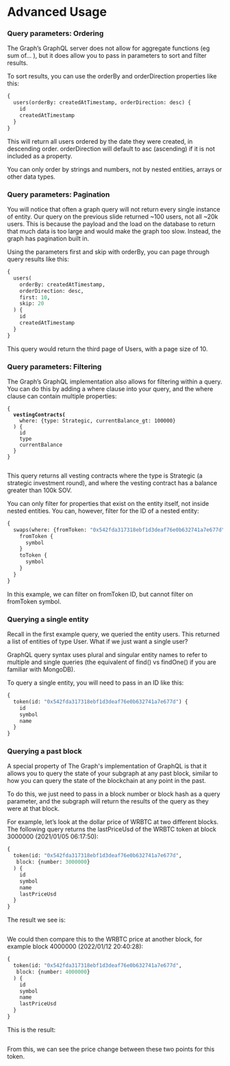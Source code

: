# Advanced Usage

### Query parameters: Ordering

The Graph’s GraphQL server does not allow for aggregate functions (eg sum of… ), but it does allow you to pass in parameters to sort and filter results.

To sort results, you can use the orderBy and orderDirection properties like this:

```graphql
{
  users(orderBy: createdAtTimestamp, orderDirection: desc) {
    id
    createdAtTimestamp
  }
}

```

This will return all users ordered by the date they were created, in descending order. orderDirection will default to asc (ascending) if it is not included as a property.

You can only order by strings and numbers, not by nested entities, arrays or other data types.

### Query parameters: Pagination

You will notice that often a graph query will not return every single instance of entity. Our query on the previous slide returned \~100 users, not all \~20k users. This is because the payload and the load on the database to return that much data is too large and would make the graph too slow. Instead, the graph has pagination built in.

Using the parameters first and skip with orderBy, you can page through query results like this:

```graphql
{
  users(
    orderBy: createdAtTimestamp, 
    orderDirection: desc,
    first: 10,
    skip: 20
  ) {
    id
    createdAtTimestamp
  }
}
```

This query would return the third page of Users, with a page size of 10.

### Query parameters: Filtering

The Graph’s GraphQL implementation also allows for filtering within a query. You can do this by adding a where clause into your query, and the where clause can contain multiple properties:

<pre class="language-graphql"><code class="lang-graphql">{
<strong>  vestingContracts(
</strong>    where: {type: Strategic, currentBalance_gt: 100000}
  ) {
    id
    type
    currentBalance
  }
}

</code></pre>

This query returns all vesting contracts where the type is Strategic (a strategic investment round), and where the vesting contract has a balance greater than 100k SOV.

You can only filter for properties that exist on the entity itself, not inside nested entities. You can, however, filter for the ID of a nested entity:

```graphql
{
  swaps(where: {fromToken: "0x542fda317318ebf1d3deaf76e0b632741a7e677d"}) {
    fromToken {
      symbol
    }
    toToken {
      symbol
    }
  }
}

```

In this example, we can filter on fromToken ID, but cannot filter on fromToken symbol.

### Querying a single entity

Recall in the first example query, we queried the entity users. This returned a list of entities of type User. What if we just want a single user?

GraphQL query syntax uses plural and singular entity names to refer to multiple and single queries (the equivalent of find() vs findOne() if you are familiar with MongoDB).

To query a single entity, you will need to pass in an ID like this:

```graphql
{
  token(id: "0x542fda317318ebf1d3deaf76e0b632741a7e677d") {
    id
    symbol
    name
  }
}
```

### Querying a past block

A special property of The Graph's implementation of GraphQL is that it allows you to query the state of your subgraph at any past block, similar to how you can query the state of the blockchain at any point in the past.

To do this, we just need to pass in a block number or block hash as a query parameter, and the subgraph will return the results of the query as they were at that block.

For example, let’s look at the dollar price of WRBTC at two different blocks. The following query returns the lastPriceUsd of the WRBTC token at block 3000000 (2021/01/05 06:17:50):

```graphql
{
  token(id: "0x542fda317318ebf1d3deaf76e0b632741a7e677d",
   block: {number: 3000000}
  ) {
    id
    symbol
    name
    lastPriceUsd
  }
}
```

The result we see is:

<figure><img src="https://lh5.googleusercontent.com/lj1FguVNBLIUid1x49Y148IXs9WWQnsSwrQnmq-NtO3kNiLQt-YjFPAO0vQxCkTZYZ_Mo9-2O5mzIYogXFlBjjRwCCINeo1smSO63PQvEzFRledc-kKi_3Sx7gn81fT-xw1mxrKgV-L9Yf7XxfrEzwA" alt=""><figcaption></figcaption></figure>

We could then compare this to the WRBTC price at another block, for example block 4000000 (2022/01/12 20:40:28):

```graphql
{
  token(id: "0x542fda317318ebf1d3deaf76e0b632741a7e677d",
   block: {number: 4000000}
  ) {
    id
    symbol
    name
    lastPriceUsd
  }
}
```

This is the result:

<figure><img src="https://lh6.googleusercontent.com/mWvP4342_NAPGZotZyzdem4NenHWcn73i8g2nqLe5xfyBRCDgz8stBCnNgAO5TPW_U8vy2xY7PAiP0OMq0seoo7w6uI77oowQz4YEg1Ilx4UybptEHnTl2VC3e9FWvtV-ZLi9H-_1TksB-b8xg7RFOE" alt=""><figcaption></figcaption></figure>

From this, we can see the price change between these two points for this token.
